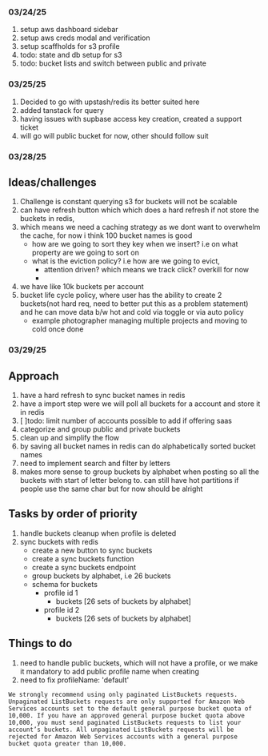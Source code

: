 ### 03/24/25

1. setup aws dashboard sidebar
2. setup aws creds modal and verification
3. setup scaffholds for s3 profile
4. todo: state and db setup for s3
5. todo: bucket lists and switch between public and private

### 03/25/25

1. Decided to go with upstash/redis its better suited here
2. added tanstack for query
3. having issues with supbase access key creation, created a support ticket
4. will go will public bucket for now, other should follow suit


### 03/28/25

## Ideas/challenges
1. Challenge is constant querying s3 for buckets will not be scalable
2. can have refresh button which which does a hard refresh if not store the buckets in redis, 
3. which means we need a caching strategy as we dont want to overwhelm the cache, for now i think 100 bucket names is good
    -  how are we going to sort they key when we insert? i.e on what property are we going to sort on
    - what is the eviction policy? i.e how are we going to evict,
        - attention driven? which means we track click? overkill for now
        - 
4. we have like 10k buckets per account 
5. bucket life cycle policy, where user has the ability to create 2 buckets(not hard req, need to better put this as a problem statement) and he can move data b/w hot and cold via toggle or via auto policy
    - example photographer managing multiple projects and moving to cold once done

### 03/29/25
## Approach
1. have a hard refresh to sync bucket names in redis
2. have a import step were we will poll all buckets for a account and store it in redis
3. [ ]todo: limit number of accounts possible to add if offering saas
4. categorize and group public and private buckets
5. clean up and simplify the flow
6. by saving all bucket names in redis can do alphabetically sorted bucket names
7. need to implement search and filter by letters
8. makes more sense to group buckets by alphabet when posting so all the buckets with start of letter belong to. can still have hot partitions if people use the same char but for now should be alright

## Tasks by order of priority
1. handle buckets cleanup when profile is deleted
2. sync buckets with redis
    - create a new button to sync buckets
    - create a sync buckets function
    - create a sync buckets endpoint
    - group buckets by alphabet, i.e 26 buckets
    - schema for buckets
        - profile id 1
            - buckets [26 sets of buckets by alphabet]
        - profile id 2
            - buckets [26 sets of buckets by alphabet] 

## Things to do
1. need to handle public buckets, which will not have a profile, or we make it mandatory to add public profile name when creating
2. need to fix profileName: 'default'

`We strongly recommend using only paginated ListBuckets requests. Unpaginated ListBuckets requests are only supported for Amazon Web Services accounts set to the default general purpose bucket quota of 10,000. If you have an approved general purpose bucket quota above 10,000, you must send paginated ListBuckets requests to list your account’s buckets. All unpaginated ListBuckets requests will be rejected for Amazon Web Services accounts with a general purpose bucket quota greater than 10,000.`